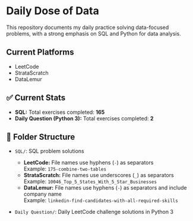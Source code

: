 # Daily Dose of Data

This repository documents my daily practice solving data-focused problems, with a strong emphasis on SQL and Python for data analysis.

## Current Platforms
- LeetCode  
- StrataScratch  
- DataLemur

## ✅ Current Stats

- **SQL:** Total exercises completed: **165**
- **Daily Question (Python 3):** Total exercises completed: **2**

## 📁 Folder Structure

- `SQL/`: SQL problem solutions  
  - **LeetCode:** File names use hyphens (`-`) as separators  
    Example: `175-combine-two-tables`  
  - **StrataScratch:** File names use underscores (`_`) as separators  
    Example: `10046_Top_5_States_With_5_Star_Businesses`  
  - **DataLemur:** File names use hyphens (`-`) as separators and include company name  
    Example: `linkedin-find-candidates-with-all-required-skills`

- `Daily Question/`:  Daily LeetCode challenge solutions in Python 3
